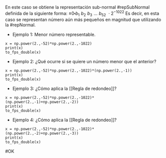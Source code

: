 En este caso se obtiene la representación sub-normal #repSubNormal definida de la siguiente forma:
$\pm 0\centerdot b_{1}\,\,b_{2}\,\,b_{3}\,\,\ldots\,\,b_{52}\,\,\cdot 2^{-1022}$
Es decir, en esta caso se representan número aún más pequeños en magnitud que utilizando la #repNormal.

- Ejemplo 1: Menor número representable.
```run-python
x = np.power(2.,-52)*np.power(2.,-1022)
print(x)
to_fps_double(x)
```
- Ejemplo 2: ¿Qué ocurre si se quiere un número menor que el anterior?
```run-python
x = np.power(2.,-52)*np.power(2.,-1022)*(np.power(2.,-1))
print(x)
to_fps_double(x)
```
- Ejemplo 3: ¿Cómo aplica la [[Regla de redondeo]]?
```run-python
x = np.power(2.,-52)*np.power(2.,-1022)*(np.power(2.,-1)+np.power(2.,-2))
print(x)
to_fps_double(x)
```
- Ejemplo 4: ¿Cómo aplica la [[Regla de redondeo]]?
```run-python
x = np.power(2.,-52)*np.power(2.,-1022)*(np.power(2.,-2)+np.power(2.,-3))
print(x)
to_fps_double(x)
```

#OK
